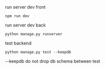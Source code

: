 run server dev front
```
npm run dev
```

run server dev back
```
python manage.py runserver
```

test backend
```
python manage.py test --keepdb 
```

--keepdb do not drop db schema between test